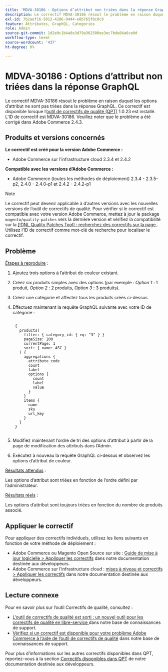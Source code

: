 ```yaml
---
title: 'MDVA-30186 : Options d’attribut non triées dans la réponse GraphQL'
description: Le correctif MDVA-30186 résout le problème en raison duquel les options d’attribut ne sont pas triées dans la réponse GraphQL. Ce correctif est disponible lorsque l’[outil de correctifs de qualité (QPT)](https://devdocs.magento.com/guides/v2.4/comp-mgr/patching.html#mqp) 1.0.23 est installé. L’ID de correctif est MDVA-30186. Veuillez noter que le problème a été corrigé dans Adobe Commerce 2.4.3.
exl-id: 7b2aef16-5012-4206-9444-e0b765f0c0c9
feature: Attributes, GraphQL, Categories
role: Admin
source-git-commit: 1d2e0c1b4a8e3d79a362500ee3ec7bde84a6ce0d
workflow-type: tm+mt
source-wordcount: '437'
ht-degree: 0%

---
```


# MDVA-30186 : Options d’attribut non triées dans la réponse GraphQL

Le correctif MDVA-30186 résout le problème en raison duquel les options d’attribut ne sont pas triées dans la réponse GraphQL. Ce correctif est disponible lorsque l’[outil de correctifs de qualité (QPT)](https://devdocs.magento.com/guides/v2.4/comp-mgr/patching.html#mqp) 1.0.23 est installé. L’ID de correctif est MDVA-30186. Veuillez noter que le problème a été corrigé dans Adobe Commerce 2.4.3.

## Produits et versions concernés

**Le correctif est créé pour la version Adobe Commerce :**

* Adobe Commerce sur l’infrastructure cloud 2.3.4 et 2.4.2

**Compatible avec les versions d’Adobe Commerce :**

* Adobe Commerce (toutes les méthodes de déploiement) 2.3.4 - 2.3.5-p2, 2.4.0 - 2.4.0-p1 et 2.4.2 - 2.4.2-p1

>[!NOTE]
>
>Le correctif peut devenir applicable à d’autres versions avec les nouvelles versions de l’outil de correctifs de qualité. Pour vérifier si le correctif est compatible avec votre version Adobe Commerce, mettez à jour le package `magento/quality-patches` vers la dernière version et vérifiez la compatibilité sur la [[!DNL Quality Patches Tool] : recherchez des correctifs sur la page ](https://devdocs.magento.com/quality-patches/tool.html#patch-grid). Utilisez l’ID de correctif comme mot-clé de recherche pour localiser le correctif.

## Problème

<u>Étapes à reproduire</u> :

1. Ajoutez trois options à l’attribut de couleur existant.
1. Créez six produits simples avec des options (par exemple : *Option 1* : 1 produit, *Option 2* : 2 produits, *Option 3* : 3 produits).
1. Créez une catégorie et affectez tous les produits créés ci-dessus.
1. Effectuez maintenant la requête GraphQL suivante avec votre ID de catégorie :

   <pre><code class="language-graphql">
    {
      products(
        filter: { category_id: { eq: "3" } }
        pageSize: 200
        currentPage: 1
        sort: { name: ASC }
      ) {
        aggregations {
          attribute_code
          count
          label
          options {
            count
            label
            value
          }
        }
        items {
          name
          sku
          url_key
        }
      }
    }
    </code></pre>

1. Modifiez maintenant l’ordre de tri des options d’attribut à partir de la page de modification des attributs dans l’Admin.
1. Exécutez à nouveau la requête GraphQL ci-dessus et observez les options d’attribut de couleur.

<u>Résultats attendus</u> :

Les options d’attribut sont triées en fonction de l’ordre défini par l’administrateur.

<u>Résultats réels</u> :

Les options d’attribut sont toujours triées en fonction du nombre de produits associé.


## Appliquer le correctif

Pour appliquer des correctifs individuels, utilisez les liens suivants en fonction de votre méthode de déploiement :

* Adobe Commerce ou Magento Open Source sur site : [Guide de mise à jour logicielle > Appliquer les correctifs](https://devdocs.magento.com/guides/v2.4/comp-mgr/patching/mqp.html) dans notre documentation destinée aux développeurs.
* Adobe Commerce sur l’infrastructure cloud : [mises à niveau et correctifs > Appliquer les correctifs](https://devdocs.magento.com/cloud/project/project-patch.html) dans notre documentation destinée aux développeurs.

## Lecture connexe

Pour en savoir plus sur l’outil Correctifs de qualité, consultez :

* [ L’outil de correctifs de qualité est sorti : un nouvel outil pour les correctifs de qualité en libre-service ](/help/announcements/adobe-commerce-announcements/magento-quality-patches-released-new-tool-to-self-serve-quality-patches.md) dans notre base de connaissances de support.
* [Vérifiez si un correctif est disponible pour votre problème Adobe Commerce à l’aide de l’outil de correctifs de qualité](/help/support-tools/patches-available-in-qpt-tool/check-patch-for-magento-issue-with-magento-quality-patches.md) dans notre base de connaissances de support.

Pour plus d’informations sur les autres correctifs disponibles dans QPT, reportez-vous à la section [Correctifs disponibles dans QPT](https://devdocs.magento.com/quality-patches/tool.html#patch-grid) de notre documentation destinée aux développeurs.
